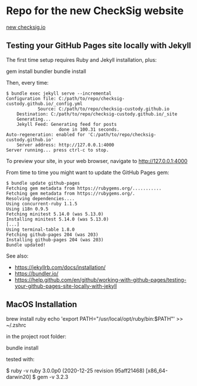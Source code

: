 # Repo for the new CheckSig website

[new checksig.io](https://checksig-inside.github.io/multilangsite/)

## Testing your GitHub Pages site locally with Jekyll

The first time setup requires Ruby and Jekyll installation, plus:

  gem install bundler
  bundle install

Then, every time:

```shell
$ bundle exec jekyll serve --incremental
Configuration file: C:/path/to/repo/checksig-custody.github.io/_config.yml
            Source: C:/path/to/repo/checksig-custody.github.io
    Destination: C:/path/to/repo/checksig-custody.github.io/_site
    Generating...
    Jekyll Feed: Generating feed for posts
                    done in 100.31 seconds.
Auto-regeneration: enabled for 'C:/path/to/repo/checksig-custody.github.io'
    Server address: http://127.0.0.1:4000
Server running... press ctrl-c to stop.
```

To preview your site, in your web browser, navigate to <http://127.0.0.1:4000>

From time to time you might want to update the GitHub Pages gem:

```shell
$ bundle update github-pages
Fetching gem metadata from https://rubygems.org/...........
Fetching gem metadata from https://rubygems.org/.
Resolving dependencies....
Using concurrent-ruby 1.1.5
Using i18n 0.9.5
Fetching minitest 5.14.0 (was 5.13.0)
Installing minitest 5.14.0 (was 5.13.0)
[...]
Using terminal-table 1.8.0
Fetching github-pages 204 (was 203)
Installing github-pages 204 (was 203)
Bundle updated!
```

See also:

- <https://jekyllrb.com/docs/installation/>
- <https://bundler.io/>
- <https://help.github.com/en/github/working-with-github-pages/testing-your-github-pages-site-locally-with-jekyll>

## MacOS Installation

  brew install ruby
  echo 'export PATH="/usr/local/opt/ruby/bin:$PATH"' >> ~/.zshrc

in the project root folder:

  bundle install

tested with:

  $ ruby -v
  ruby 3.0.0p0 (2020-12-25 revision 95aff21468) [x86_64-darwin20]
  $ gem -v
  3.2.3
